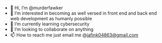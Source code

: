 - 👋 Hi, I’m @murderfawker
- 👀 I’m interested in becoming as well versed in front end and back end web development as humanly possible
- 🌱 I’m currently learning cybersecurity
- 💞️ I’m looking to collaborate on anything
- 📫 How to reach me just email me @jafink04863@gmail.com

<!---
murderfawker/murderfawker is a ✨ special ✨ repository because its `README.md` (this file) appears on your GitHub profile.
You can click the Preview link to take a look at your changes.
--->
